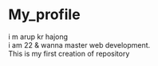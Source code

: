 # My_profile
i m arup kr hajong <br/>
i am 22 & wanna master web development.<br/>
This is my first creation of repository
